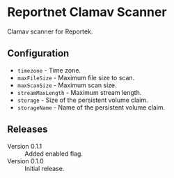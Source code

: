 # Reportnet Clamav Scanner

Clamav scanner for Reportek.


## Configuration

- `timezone` - Time zone.
- `maxFileSize` - Maximum file size to scan.
- `maxScanSize` - Maximum scan size.
- `streamMaxLength` - Maximum stream length.
- `storage` - Size of the persistent volume claim.
- `storageName` - Name of the persistent volume claim.

## Releases

<dl>

  <dt>Version 0.1.1</dt>
  <dd>Added enabled flag.</dd>

  <dt>Version 0.1.0</dt>
  <dd>Initial release.</dd>

</dl>
